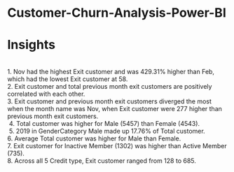 # Customer-Churn-Analysis-Power-BI<br>
<h1> Insights </h1><br>
1. ﻿Nov had the highest Exit customer and was 429.31% higher than Feb, which had the lowest Exit customer at 58.﻿﻿<br>
2. ﻿﻿Exit customer and total previous month exit customers are positively correlated with each other.﻿﻿﻿﻿<br>
3. ﻿﻿Exit customer and previous month exit customers diverged the most when the month name was Nov, when Exit customer were 277 higher than previous month exit customers.<br>﻿﻿
4. ﻿﻿Total customer was higher for Male (5457) than Female (4543).<br>﻿﻿
5. ﻿﻿﻿﻿2019 in GenderCategory Male made up 17.76% of Total customer.﻿﻿<br>
6. ﻿﻿﻿﻿Average Total customer was higher for Male than Female.﻿﻿<br>
7. ﻿﻿﻿﻿Exit customer for Inactive Member (1302) was higher than Active Member (735).﻿﻿<br>
8. ﻿﻿﻿﻿Across all 5 Credit type, Exit customer ranged from 128 to 685.﻿﻿<br>
﻿﻿
